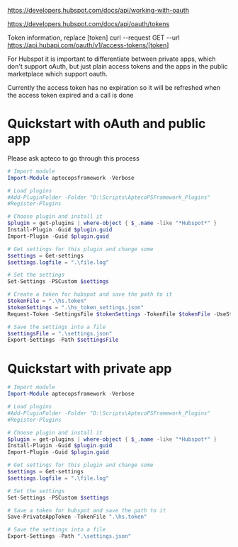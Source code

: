 https://developers.hubspot.com/docs/api/working-with-oauth

https://developers.hubspot.com/docs/api/oauth/tokens


Token information, replace [token]
curl --request GET --url https://api.hubapi.com/oauth/v1/access-tokens/[token]

For Hubspot it is important to differentiate between private apps, which don't support oAuth, but just plain access tokens
and the apps in the public marketplace which support oauth.

Currently the access token has no expiration so it will be refreshed when the access token expired and a call is done




# Quickstart with oAuth and public app

Please ask apteco to go through this process

```PowerShell
# Import module
Import-Module aptecopsframework -Verbose

# Load plugins
#Add-PluginFolder -Folder "D:\Scripts\AptecoPSFramework_Plugins"
#Register-Plugins

# Choose plugin and install it
$plugin = get-plugins | where-object { $_.name -like "*Hubspot*" }
Install-Plugin -Guid $plugin.guid
Import-Plugin -Guid $plugin.guid

# Get settings for this plugin and change some
$settings = Get-settings
$settings.logfile = ".\file.log"

# Set the settings
Set-Settings -PSCustom $settings

# Create a token for hubspot and save the path to it
$tokenFile = ".\hs.token"
$tokenSettings = ".\hs_token_settings.json"
Request-Token -SettingsFile $tokenSettings -TokenFile $tokenFile -UseStateToPreventCSRFAttacks

# Save the settings into a file
$settingsFile = ".\settings.json"
Export-Settings -Path $settingsFile
```

# Quickstart with private app

```PowerShell
# Import module
Import-Module aptecopsframework -Verbose

# Load plugins
#Add-PluginFolder -Folder "D:\Scripts\AptecoPSFramework_Plugins"
#Register-Plugins

# Choose plugin and install it
$plugin = get-plugins | where-object { $_.name -like "*Hubspot*" }
Install-Plugin -Guid $plugin.guid
Import-Plugin -Guid $plugin.guid

# Get settings for this plugin and change some
$settings = Get-settings
$settings.logfile = ".\file.log"

# Set the settings
Set-Settings -PSCustom $settings

# Save a token for hubspot and save the path to it
Save-PrivateAppToken -TokenFile ".\hs.token"

# Save the settings into a file
Export-Settings -Path ".\settings.json"
```